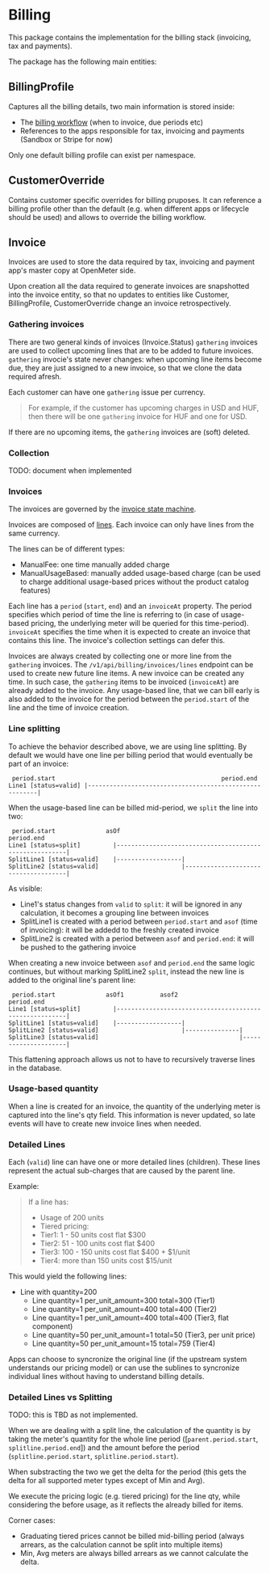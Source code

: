 # Billing

This package contains the implementation for the billing stack (invoicing, tax and payments).

The package has the following main entities:

## BillingProfile

Captures all the billing details, two main information is stored inside:
- The [billing workflow](./entity/customeroverride.go) (when to invoice, due periods etc)
- References to the apps responsible for tax, invoicing and payments (Sandbox or Stripe for now)

Only one default billing profile can exist per namespace.

## CustomerOverride

Contains customer specific overrides for billing pruposes. It can reference a billing profile other than the default (e.g. when different apps or lifecycle should be used) and allows to override the billing workflow.

## Invoice

Invoices are used to store the data required by tax, invoicing and payment app's master copy at OpenMeter side.

Upon creation all the data required to generate invoices are snapshotted into the invoice entity, so that no updates to entities like Customer, BillingProfile, CustomerOverride change an invoice retrospectively.

### Gathering invoices

There are two general kinds of invoices (Invoice.Status) `gathering` invoices are used to collect upcoming lines that are to be added to future invoices. `gathering` invocie's state never changes: when upcoming line items become due, they are just assigned to a new invoice, so that we clone the data required afresh.

Each customer can have one `gathering` issue per currency.
> For example, if the customer has upcoming charges in USD and HUF, then there will be one `gathering` invoice for HUF and one for USD.

If there are no upcoming items, the `gathering` invoices are (soft) deleted.

### Collection

TODO: document when implemented

### Invoices

The invoices are governed by the [invoice state machine](./service/invoicestate.go).

Invoices are composed of [lines](./entity/invoiceline.go). Each invoice can only have lines from the same currency.

The lines can be of different types:
- ManualFee: one time manually added charge
- ManualUsageBased: manually added usage-based charge (can be used to charge additional usage-based prices without the product catalog features)

Each line has a `period` (`start`, `end`) and an `invoiceAt` property. The period specifies which period of time the line is referring to (in case of usage-based pricing, the underlying meter will be queried for this time-period). `invoiceAt` specifies the time when it is expected to create an invoice that contains this line. The invoice's collection settings can defer this.

Invoices are always created by collecting one or more line from the `gathering` invoices. The `/v1/api/billing/invoices/lines` endpoint can be used to create new future line items. A new invoice can be created any time. In such case, the `gathering` items to be invoiced (`invoiceAt`) are already added to the invoice. Any usage-based line, that we can bill early is also added to the invoice for the period between the `period.start` of the line and the time of invoice creation.

### Line splitting

To achieve the behavior described above, we are using line splitting. By default we would have one line per billing period that would eventually be part of an invoice:

```
 period.start                                              period.end
Line1 [status=valid] |--------------------------------------------------------|
```

When the usage-based line can be billed mid-period, we `split` the line into two:

```
 period.start              asOf                              period.end
Line1 [status=split]         |--------------------------------------------------------|
SplitLine1 [status=valid]    |------------------|
SplitLine2 [status=valid]                       |-------------------------------------|
```

As visible:
- Line1's status changes from `valid` to `split`: it will be ignored in any calculation, it becomes a grouping line between invoices
- SplitLine1 is created with a period between `period.start` and `asof` (time of invoicing): it will be addedd to the freshly created invoice
- SplitLine2 is created with a period between `asof` and `period.end`: it will be pushed to the gathering invoice

When creating a new invoice between `asof` and `period.end` the same logic continues, but without marking SplitLine2 `split`, instead the new line is added to the original line's parent line:

```
 period.start              asOf1          asof2                period.end
Line1 [status=split]         |--------------------------------------------------------|
SplitLine1 [status=valid]    |------------------|
SplitLine2 [status=valid]                       |---------------|
SplitLine3 [status=valid]                                       |---------------------|
```

This flattening approach allows us not to have to recursively traverse lines in the database.

### Usage-based quantity

When a line is created for an invoice, the quantity of the underlying meter is captured into the line's qty field. This information is never updated, so late events will have to create new invoice lines when needed.

### Detailed Lines

Each (`valid`) line can have one or more detailed lines (children). These lines represent the actual sub-charges that are caused by the parent line.

Example:
> If a line has:
> - Usage of 200 units
> - Tiered pricing:
> - Tier1: 1 - 50 units cost flat $300
> - Tier2: 51 - 100 units cost flat $400
> - Tier3: 100 - 150 units cost flat $400 + $1/unit
> - Tier4: more than 150 units cost $15/unit

This would yield the following lines:

- Line with quantity=200
  - Line quantity=1 per_unit_amount=300 total=300 (Tier1)
  - Line quantity=1 per_unit_amount=400 total=400 (Tier2)
  - Line quantity=1 per_unit_amount=400 total=400 (Tier3, flat component)
  - Line quantity=50 per_unit_amount=1 total=50 (Tier3, per unit price)
  - Line quantity=50 per_unit_amount=15 total=759 (Tier4)

Apps can choose to syncronize the original line (if the upstream system understands our pricing model) or can use the sublines to syncronize individual lines without having to understand billing details.

### Detailed Lines vs Splitting

TODO: this is TBD as not implemented.

When we are dealing with a split line, the calculation of the quantity is by taking the meter's quantity for the whole line period ([`parent.period.start`, `splitline.period.end`]) and the amount before the period (`splitline.period.start`, `splitline.period.start`).

When substracting the two we get the delta for the period (this gets the delta for all supported meter types except of Min and Avg).

We execute the pricing logic (e.g. tiered pricing) for the line qty, while considering the before usage, as it reflects the already billed for items.

Corner cases:
- Graduating tiered prices cannot be billed mid-billing period (always arrears, as the calculation cannot be split into multiple items)
- Min, Avg meters are always billed arrears as we cannot calculate the delta.


